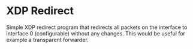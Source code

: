 # XDP Redirect

Simple XDP redirect program that redirects all packets on the interface to interface 0 (configurable) without any changes. This would be useful for example a transparent forwarder.